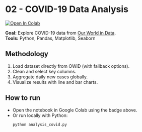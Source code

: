 # 02 - COVID-19 Data Analysis

[![Open In Colab](https://colab.research.google.com/assets/colab-badge.svg)](https://colab.research.google.com/github/Anass9494/data-portfolio/blob/main/02_covid_analysis/analysis_covid.ipynb)

**Goal:** Explore COVID-19 data from [Our World in Data](https://ourworldindata.org/coronavirus).  
**Tools:** Python, Pandas, Matplotlib, Seaborn

## Methodology
1. Load dataset directly from OWID (with fallback options).
2. Clean and select key columns.
3. Aggregate daily new cases globally.
4. Visualize results with line and bar charts.

## How to run
- Open the notebook in Google Colab using the badge above.
- Or run locally with Python:  
  ```bash
  python analysis_covid.py
  ```
